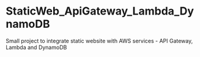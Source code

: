 # StaticWeb_ApiGateway_Lambda_DynamoDB
Small project to integrate static website with AWS services - API Gateway, Lambda and DynamoDB
